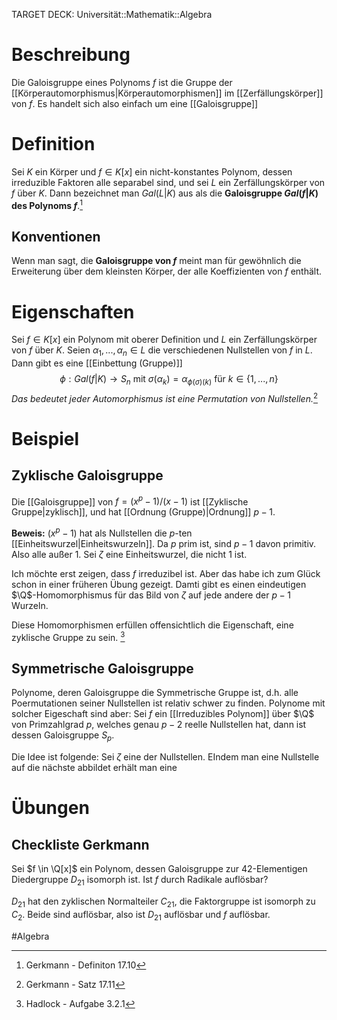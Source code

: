 TARGET DECK: Universität::Mathematik::Algebra

$\newcommand{\Q}{\mathbb Q}$
$\newcommand{\R}{\mathbb R}$
$\newcommand{\C}{\mathbb C}$
$\newcommand{\F}{\mathbb F}$
$\newcommand{\Z}{\mathbb Z}$
$\newcommand{\a}{\alpha}$

# Beschreibung
Die Galoisgruppe eines Polynoms $f$ ist die Gruppe der [[Körperautomorphismus|Körperautomorphismen]] im [[Zerfällungskörper]] von $f$. Es handelt sich also einfach um eine [[Galoisgruppe]]

# Definition
Sei $K$ ein Körper und $f \in K[x]$ ein nicht-konstantes Polynom, dessen irreduzible Faktoren alle separabel sind, und sei $L$ ein Zerfällungskörper von $f$ über $K$. Dann bezeichnet man $Gal(L|K)$ aus als die **Galoisgruppe $Gal(f|K)$ des Polynoms $f$**.[^1]

## Konventionen
Wenn man sagt, die **Galoisgruppe von $f$** meint man für gewöhnlich die Erweiterung über dem kleinsten Körper, der alle Koeffizienten von $f$ enthält.

# Eigenschaften
Sei $f \in K[x]$ ein Polynom mit oberer Definition und $L$ ein Zerfällungskörper von $f$ über $K$. Seien $\alpha_1, ..., \alpha_n \in L$ die verschiedenen Nullstellen von $f$ in $L$. Dann gibt es eine [[Einbettung (Gruppe)]]
$$\phi:Gal(f|K) \to S_n \text{ mit } \sigma(\alpha_k) = \alpha_{\phi(\sigma)(k)} \text{ für } k \in \{1, ..., n\}$$
*Das bedeutet jeder Automorphismus ist eine Permutation von Nullstellen.*[^2]



# Beispiel
## Zyklische Galoisgruppe
Die [[Galoisgruppe]] von $f = (x^p-1)/(x-1)$ ist [[Zyklische Gruppe|zyklisch]], und hat [[Ordnung (Gruppe)|Ordnung]] $p-1$.

**Beweis:**
$(x^p-1)$ hat als Nullstellen die $p$-ten [[Einheitswurzel|Einheitswurzeln]]. Da $p$ prim ist, sind $p-1$ davon primitiv. Also alle außer $1$.
Sei $\zeta$ eine Einheitswurzel, die nicht $1$ ist. 

Ich möchte erst zeigen, dass $f$ irreduzibel ist. Aber das habe ich zum Glück schon in einer früheren Übung gezeigt. Damti gibt es einen eindeutigen $\Q$-Homomorphismus für das Bild von $\zeta$ auf jede andere der $p-1$ Wurzeln.

Diese Homomorphismen erfüllen offensichtlich die Eigenschaft, eine zyklische Gruppe zu sein. [^3]

## Symmetrische Galoisgruppe
Polynome, deren Galoisgruppe die Symmetrische Gruppe ist, d.h. alle Poermutationen seiner Nullstellen ist relativ schwer zu finden.
Polynome mit solcher Eigeschaft sind aber:
Sei $f$ ein [[Irreduzibles Polynom]] über $\Q$ von Primzahlgrad $p$, welches genau $p-2$ reelle Nullstellen hat, dann ist dessen Galoisgruppe $S_p$.

Die Idee ist folgende: Sei $\zeta$ eine der Nullstellen. EIndem man eine Nullstelle auf die nächste abbildet erhält man eine 

# Übungen
## Checkliste Gerkmann
Sei $f \in \Q[x]$ ein Polynom, dessen Galoisgruppe zur $42$-Elementigen Diedergruppe $D_{21}$ isomorph ist. Ist $f$ durch Radikale auflösbar?

$D_{21}$ hat den zyklischen Normalteiler $C_{21}$, die Faktorgruppe ist isomorph zu $C_2$. Beide sind auflösbar, also ist $D_{21}$ auflösbar und $f$ auflösbar.


#Algebra 


[^1]: Gerkmann - Definiton 17.10
[^2]: Gerkmann - Satz 17.11
[^3]: Hadlock - Aufgabe 3.2.1